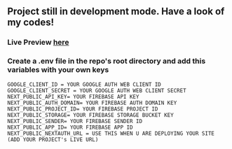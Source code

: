 ## Project still in development mode. Have a look of my codes!
### Live Preview [here](https://tclone.vercel.app)

### Create a .env file in the repo's root directory and add this variables with your own keys
```
GOOGLE_CLIENT_ID = YOUR GOOGLE AUTH WEB CLIENT ID
GOOGLE_CLIENT_SECRET = YOUR GOOGLE AUTH WEB CLIENT SECRET
NEXT_PUBLIC_API_KEY= YOUR FIREBASE API KEY
NEXT_PUBLIC_AUTH_DOMAIN= YOUR FIREBASE AUTH DOMAIN KEY
NEXT_PUBLIC_PROJECT_ID= YOUR FIREBASE PROJECT ID
NEXT_PUBLIC_STORAGE= YOUR FIREBASE STORAGE BUCKET KEY
NEXT_PUBLIC_SENDER= YOUR FIREBASE SENDER ID
NEXT_PUBLIC_APP_ID= YOUR FIREBASE APP ID
NEXT_PUBLIC_NEXTAUTH_URL = USE THIS WHEN U ARE DEPLOYING YOUR SITE (ADD YOUR PROJECT's LIVE URL)
```

